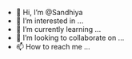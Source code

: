 - 👋 Hi, I’m @Sandhiya
- 👀 I’m interested in ...
- 🌱 I’m currently learning ...
- 💞️ I’m looking to collaborate on ...
- 📫 How to reach me ...

<!---
Sandhiya/Sandhiya is a ✨ special ✨ repository because its `README.md` (this file) appears on your GitHub profile.
You can click the Preview link to take a look at your changes.
--->
